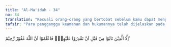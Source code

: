 ```yaml
---
title: "Al-Ma'idah - 34"
no: 34
translation: "Kecuali orang-orang yang bertobat sebelum kamu dapat menguasai mereka; maka ketahuilah, bahwa Allah Maha Pengampun, Maha Penyayang."
tafsir: "Para pengganggu keamanan dan hukumannya telah dijelaskan pada ayat 33 di atas, jika mereka bertobat sebelum ditangkap oleh pihak penguasa, maka bagi mereka tidak berlaku lagi hukuman-hukuman yang tertera pada ayat 33, yang menurut istilah syariat disebut \"hududullah\", dan juga tidak dilakukan lagi terhadap mereka hukuman yang lain seperti hukuman had, hukum sariqah dan hukum jinayah (pidana). Keringanan yang diberikan kepada orang yang bertobat itu sesuai dengan sifat Allah Yang Maha Pengampun dan Maha Penyayang."
---
```


اِلَّا الَّذِيْنَ تَابُوْا مِنْ قَبْلِ اَنْ تَقْدِرُوْا عَلَيْهِمْۚ فَاعْلَمُوْٓا اَنَّ اللّٰهَ غَفُوْرٌ رَّحِيْمٌ ࣖ 
